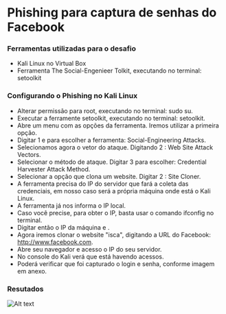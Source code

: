 # Phishing para captura de senhas do Facebook

### Ferramentas utilizadas para o desafio

- Kali Linux no Virtual Box
- Ferramenta The Social-Engenieer Tolkit, executando no terminal: setoolkit

### Configurando o Phishing no Kali Linux

- Alterar permissão para root, executando no terminal: sudo su.
- Executar a ferramente setoolkit, executando no terminal: setoolkit.
- Abre um menu com as opções da ferramenta. Iremos utilizar a primeira opção.
- Digitar 1 e <ENTER> para escolher a ferramenta: Social-Engineering Attacks.
- Selecionamos agora o vetor do ataque. Digitando 2 <ENTER>: Web Site Attack Vectors.
- Selecionar o método de ataque. Digitar 3 <ENTER> para escolher: Credential Harvester Attack Method.
- Selecionar a opção que clona um website. Digitar 2 <ENTER>: Site Cloner.
- A ferramenta precisa do IP do servidor que fará a coleta das credenciais, em nosso caso será a própria
  máquina onde está o Kali Linux.
- A ferramenta já nos informa o IP local.
- Caso você precise, para obter o IP, basta usar o comando ifconfig no terminal.
- Digitar então o IP da máquina e <ENTER>.
- Agora iremos clonar o website "isca", digitando a URL do Facebook: http://www.facebook.com.
- Abre seu navegador e acesso o IP do seu servidor.
- No console do Kali verá que está havendo acessos.
- Poderá verificar que foi capturado o login e senha, conforme imagem em anexo.

### Resutados

![Alt text](./passwd.png "Optional title")
